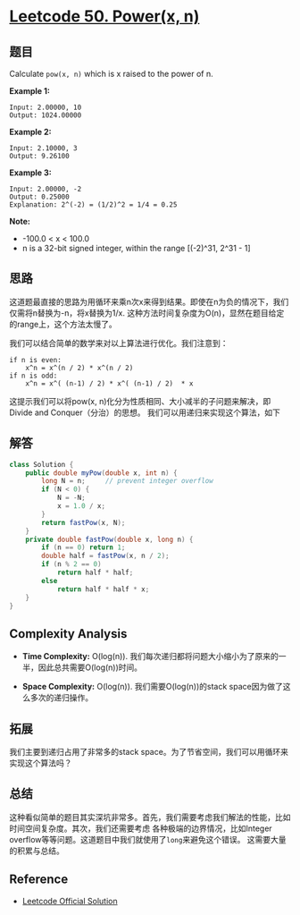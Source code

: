 # [Leetcode 50. Power(x, n)](https://leetcode.com/problems/powx-n/)

## 题目

Calculate `pow(x, n)` which is x raised to the power of n.

**Example 1:**
```
Input: 2.00000, 10
Output: 1024.00000
```
**Example 2:**
```
Input: 2.10000, 3
Output: 9.26100
```
**Example 3:**
```
Input: 2.00000, -2
Output: 0.25000
Explanation: 2^(-2) = (1/2)^2 = 1/4 = 0.25
```

**Note:**
- -100.0 < x < 100.0
- n is a 32-bit signed integer, within the range [(-2)^31, 2^31 - 1]

## 思路

这道题最直接的思路为用循环来乘n次x来得到结果。即使在n为负的情况下，我们仅需将n替换为-n，将x替换为1/x.
这种方法时间复杂度为O(n)，显然在题目给定的range上，这个方法太慢了。

我们可以结合简单的数学来对以上算法进行优化。我们注意到：
```
if n is even: 
    x^n = x^(n / 2) * x^(n / 2)
if n is odd:
    x^n = x^( (n-1) / 2) * x^( (n-1) / 2)  * x
```
这提示我们可以将pow(x, n)化分为性质相同、大小减半的子问题来解决，即Divide and Conquer（分治）的思想。
我们可以用递归来实现这个算法，如下

## 解答
```java
class Solution {
    public double myPow(double x, int n) { 
        long N = n;     // prevent integer overflow
        if (N < 0) {
            N = -N;
            x = 1.0 / x;
        }
        return fastPow(x, N);
    }
    private double fastPow(double x, long n) {
        if (n == 0) return 1;
        double half = fastPow(x, n / 2);
        if (n % 2 == 0) 
            return half * half;
        else
            return half * half * x;
    }
}
```

## Complexity Analysis

- **Time Complexity:** O(log(n)). 我们每次递归都将问题大小缩小为了原来的一半，因此总共需要O(log(n))时间。

- **Space Complexity:** O(log(n)). 我们需要O(log(n))的stack space因为做了这么多次的递归操作。

## 拓展

我们主要到递归占用了非常多的stack space。为了节省空间，我们可以用循环来实现这个算法吗？

## 总结

这种看似简单的题目其实深坑非常多。首先，我们需要考虑我们解法的性能，比如时间空间复杂度。其次，我们还需要考虑
各种极端的边界情况，比如Integer overflow等等问题。这道题目中我们就使用了`long`来避免这个错误。
这需要大量的积累与总结。

## Reference

- [Leetcode Official Solution](https://leetcode.com/problems/powx-n/solution/)
